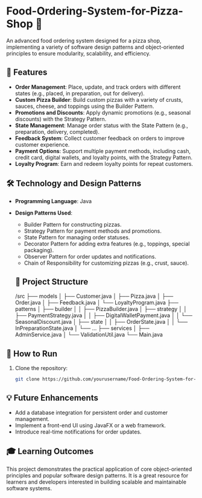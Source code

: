 # Food-Ordering-System-for-Pizza-Shop 🍕
An advanced food ordering system designed for a pizza shop, implementing a variety of software design patterns and object-oriented principles to ensure modularity, scalability, and efficiency.

## 🚀 Features
- **Order Management**: Place, update, and track orders with different states (e.g., placed, in preparation, out for delivery).
- **Custom Pizza Builder**: Build custom pizzas with a variety of crusts, sauces, cheese, and toppings using the Builder Pattern.
- **Promotions and Discounts**: Apply dynamic promotions (e.g., seasonal discounts) with the Strategy Pattern.
- **State Management**: Manage order status with the State Pattern (e.g., preparation, delivery, completed).
- **Feedback System**: Collect customer feedback on orders to improve customer experience.
- **Payment Options**: Support multiple payment methods, including cash, credit card, digital wallets, and loyalty points, with the Strategy Pattern.
- **Loyalty Program**: Earn and redeem loyalty points for repeat customers.

## 🛠️ Technology and Design Patterns
- **Programming Language**: Java
- **Design Patterns Used**:
  - Builder Pattern for constructing pizzas.
  - Strategy Pattern for payment methods and promotions.
  - State Pattern for managing order statuses.
  - Decorator Pattern for adding extra features (e.g., toppings, special packaging).
  - Observer Pattern for order updates and notifications.
  - Chain of Responsibility for customizing pizzas (e.g., crust, sauce).
 
  ## 📂 Project Structure
  /src ├── models │ ├── Customer.java │ ├── Pizza.java │ ├── Order.java │ ├── Feedback.java │ └── LoyaltyProgram.java ├── patterns │ ├── builder │ │ ├── PizzaBuilder.java │ ├── strategy │ │ ├── PaymentStrategy.java │ │ ├── DigitalWalletPayment.java │ │ └── SeasonalDiscount.java │ ├── state │ │ ├── OrderState.java │ │ └── InPreparationState.java │ └── ... ├── services │ ├── AdminService.java │ └── ValidationUtil.java └── Main.java


## 🧩 How to Run
1. Clone the repository:
   ```bash
   git clone https://github.com/yourusername/Food-Ordering-System-for-Pizza-Shop.git
   
## 💡 Future Enhancements
- Add a database integration for persistent order and customer management.
- Implement a front-end UI using JavaFX or a web framework.
- Introduce real-time notifications for order updates.

## 🎓 Learning Outcomes
This project demonstrates the practical application of core object-oriented principles and popular software design patterns. It is a great resource for learners and developers interested in building scalable and maintainable software systems.

